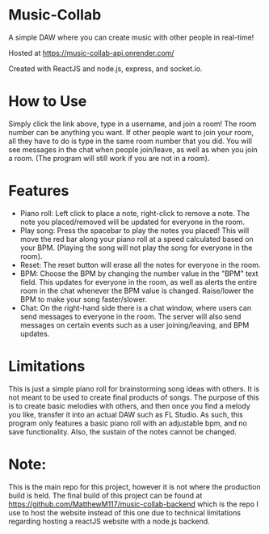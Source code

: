 # Music-Collab
A simple DAW where you can create music with other people in real-time!

Hosted at https://music-collab-api.onrender.com/

Created with ReactJS and node.js, express, and socket.io.

# How to Use
Simply click the link above, type in a username, and join a room! The room number can be anything you want. If other people want to join your room, all they have to do is type in the same room number that you did. You will see messages in the chat when people join/leave, as well as when you join a room. (The program will still work if you are not in a room).

# Features
- Piano roll: Left click to place a note, right-click to remove a note. The note you placed/removed will be updated for everyone in the room.
- Play song: Press the spacebar to play the notes you placed! This will move the red bar along your piano roll at a speed calculated based on your BPM. (Playing the song will not play the song for everyone in the room).
- Reset: The reset button will erase all the notes for everyone in the room.
- BPM: Choose the BPM by changing the number value in the "BPM" text field. This updates for everyone in the room, as well as alerts the entire room in the chat whenever the BPM value is changed. Raise/lower the BPM to make your song faster/slower.
- Chat: On the right-hand side there is a chat window, where users can send messages to everyone in the room. The server will also send messages on certain events such as a user joining/leaving, and BPM updates.

# Limitations
This is just a simple piano roll for brainstorming song ideas with others. It is not meant to be used to create final products of songs. The purpose of this is to create basic melodies with others, and then once you find a melody you like, transfer it into an actual DAW such as FL Studio. As such, this program only features a basic piano roll with an adjustable bpm, and no save functionality. Also, the sustain of the notes cannot be changed.

# Note:
This is the main repo for this project, however it is not where the production build is held. The final build of this project can be found at https://github.com/MatthewM117/music-collab-backend which is the repo I use to host the website instead of this one due to technical limitations regarding hosting a reactJS website with a node.js backend.
